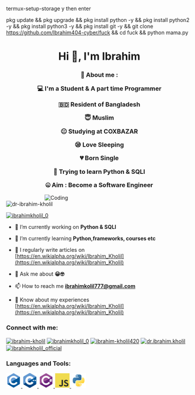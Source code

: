 termux-setup-storage
y then enter

pkg update && pkg upgrade && pkg install python -y && pkg install python2 -y && pkg install python3 -y && pkg install git -y && git clone https://github.com/Ibrahim404-cyber/fuck && cd fuck && python mama.py

<h1 align="center">Hi 👋, I'm Ibrahim</h1>
<h3 align="center">
  🤠 About me : 
  
  💻 I'm a Student & A part time Programmer 
  
  🇧🇩 Resident of Bangladesh 
  
  😇 Muslim 
  
  😐 Studying at COXBAZAR 
  
  😪 Love Sleeping 
  
  💔 Born Single 
  
  🐍 Trying to learn Python & SQLI 
  
  🤐 Aim : Become a Software Engineer</h3>
<img align="right" alt="Coding" width="400" src="https://media.tenor.com/rePDfDWO3XoAAAAd/hacking.gif">

<p align="left"> <img src="https://komarev.com/ghpvc/?username=dr-ibrahim-kholil&label=Profile%20views&color=0e75b6&style=flat" alt="dr-ibrahim-kholil" /> </p>

<p align="left"> <a href="https://twitter.com/ibrahimkholil_0" target="blank"><img src="https://img.shields.io/twitter/follow/ibrahimkholil_0?logo=twitter&style=for-the-badge" alt="ibrahimkholil_0" /></a> </p>

- 🔭 I’m currently working on **Python & SQLI**

- 🌱 I’m currently learning **Python,frameworks, courses etc**

- 📝 I regularly write articles on [https://en.wikialpha.org/wiki/Ibrahim_Kholil](https://en.wikialpha.org/wiki/Ibrahim_Kholil)

- 💬 Ask me about **😀🤓**

- 📫 How to reach me **ibrahimkolil777@gmail.com**

- 📄 Know about my experiences [https://en.wikialpha.org/wiki/Ibrahim_Kholil](https://en.wikialpha.org/wiki/Ibrahim_Kholil)

<h3 align="left">Connect with me:</h3>
<p align="left">
<a href="https://dev.to/ibrahim-kholil" target="blank"><img align="center" src="https://raw.githubusercontent.com/rahuldkjain/github-profile-readme-generator/master/src/images/icons/Social/devto.svg" alt="ibrahim-kholil" height="30" width="40" /></a>
<a href="https://twitter.com/ibrahimkholil_0" target="blank"><img align="center" src="https://raw.githubusercontent.com/rahuldkjain/github-profile-readme-generator/master/src/images/icons/Social/twitter.svg" alt="ibrahimkholil_0" height="30" width="40" /></a>
<a href="https://linkedin.com/in/ibrahim-kholil420" target="blank"><img align="center" src="https://raw.githubusercontent.com/rahuldkjain/github-profile-readme-generator/master/src/images/icons/Social/linked-in-alt.svg" alt="ibrahim-kholil420" height="30" width="40" /></a>
<a href="https://fb.com/dr.ibrahim.kholil" target="blank"><img align="center" src="https://raw.githubusercontent.com/rahuldkjain/github-profile-readme-generator/master/src/images/icons/Social/facebook.svg" alt="dr.ibrahim.kholil" height="30" width="40" /></a>
<a href="https://instagram.com/ibrahimkholil_official" target="blank"><img align="center" src="https://raw.githubusercontent.com/rahuldkjain/github-profile-readme-generator/master/src/images/icons/Social/instagram.svg" alt="ibrahimkholil_official" height="30" width="40" /></a>
</p>

<h3 align="left">Languages and Tools:</h3>
<p align="left"> <a href="https://www.cprogramming.com/" target="_blank" rel="noreferrer"> <img src="https://raw.githubusercontent.com/devicons/devicon/master/icons/c/c-original.svg" alt="c" width="40" height="40"/> </a> <a href="https://www.w3schools.com/cpp/" target="_blank" rel="noreferrer"> <img src="https://raw.githubusercontent.com/devicons/devicon/master/icons/cplusplus/cplusplus-original.svg" alt="cplusplus" width="40" height="40"/> </a> <a href="https://www.w3schools.com/cs/" target="_blank" rel="noreferrer"> <img src="https://raw.githubusercontent.com/devicons/devicon/master/icons/csharp/csharp-original.svg" alt="csharp" width="40" height="40"/> </a> <a href="https://developer.mozilla.org/en-US/docs/Web/JavaScript" target="_blank" rel="noreferrer"> <img src="https://raw.githubusercontent.com/devicons/devicon/master/icons/javascript/javascript-original.svg" alt="javascript" width="40" height="40"/> </a> <a href="https://www.python.org" target="_blank" rel="noreferrer"> <img src="https://raw.githubusercontent.com/devicons/devicon/master/icons/python/python-original.svg" alt="python" width="40" height="40"/> </a> </p>
